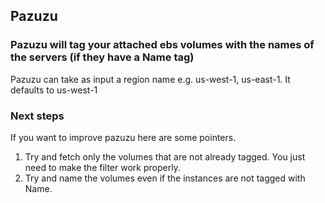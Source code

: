 ## Pazuzu
### Pazuzu will tag your attached ebs volumes with the names of the servers (if they have a Name tag)

Pazuzu can take as input a region name e.g. us-west-1, us-east-1. It defaults to us-west-1


### Next steps
If you want to improve pazuzu here are some pointers.

1. Try and fetch only the volumes that are not already tagged. You just need to make the filter work properly.
1. Try and name the volumes even if the instances are not tagged with Name.
